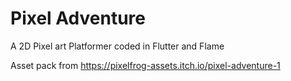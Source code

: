 # Pixel Adventure

A 2D Pixel art Platformer coded in Flutter and Flame

Asset pack from https://pixelfrog-assets.itch.io/pixel-adventure-1
